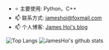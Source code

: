 - :star: 主要使用: Python，C++
- 📫 联系方式: jameshoi@foxmail.com
- 📫 个人博客: [James Hoi's blog](https://jameshoi.github.io)

![Top Langs](https://github-readme-stats.vercel.app/api/top-langs/?username=JamesHoi)
![JamesHoi's github stats](https://github-readme-stats.vercel.app/api?username=JamesHoi&show_icons=true)  

